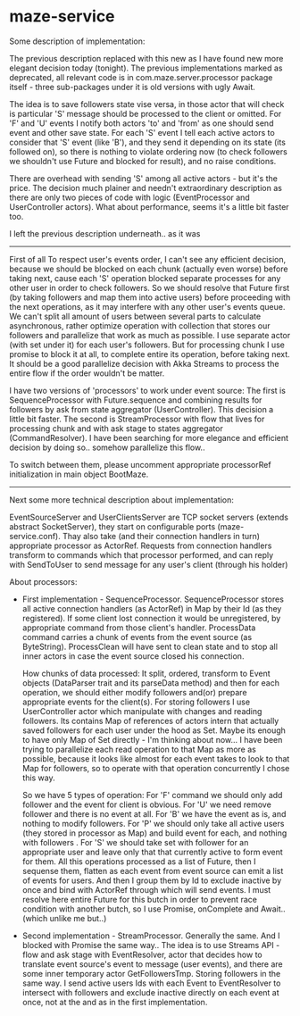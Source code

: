 # maze-service

Some description of implementation:

The previous description replaced with this new as I have found new more elegant decision today (tonight).
The previous implementations marked as deprecated, all relevant code is in com.maze.server.processor package itself - 
 three sub-packages under it is old versions with ugly Await.
 
The idea is to save followers state vise versa, 
 in those actor that will check is particular 'S' message should be processed to the client or omitted.
For 'F' and 'U' events I notify both actors 'to' and 'from' as one should send event and other save state.
For each 'S' event I tell each active actors to consider that 'S' event (like 'B'), 
 and they send it depending on its state (its followed on), so there is nothing to violate ordering now 
 (to check followers we shouldn't use Future and blocked for result), and no raise conditions.
 
There are overhead with sending 'S' among all active actors - but it's the price.
The decision much plainer and needn't extraordinary description as there are only two pieces of code with logic 
 (EventProcessor and UserController actors).
What about performance, seems it's a little bit faster too.

I left the previous description underneath.. as it was

---

First of all
To respect user's events order, I can't see any efficient decision,
 because we should be blocked on each chunk (actually even worse) before taking next,
 cause each 'S' operation blocked separate processes for any other user in order to check followers.
So we should resolve that Future first (by taking followers and map them into active users) 
 before proceeding with the next operations, as it may interfere with any other user's events queue.
We can't split all amount of users between several parts to calculate asynchronous, 
 rather optimize operation with collection that stores our followers and parallelize that work as much as possible.
I use separate actor (with set under it) for each user's followers.
But for processing chunk I use promise to block it at all, to complete entire its operation, before taking next.
It should be a good parallelize decision with Akka Streams to process the entire flow if the order wouldn't be matter.

I have two versions of 'processors' to work under event source:
The first is SequenceProcessor with Future.sequence and combining results for followers by ask from state aggregator (UserController).
This decision a little bit faster.
The second is StreamProcessor with flow that lives for processing chunk and with ask stage to states aggregator (CommandResolver).
I have been searching for more elegance and efficient decision by doing so.. somehow parallelize this flow..

To switch between them, please uncomment appropriate processorRef initialization in main object BootMaze.

---

Next some more technical description about implementation:

EventSourceServer and UserClientsServer are TCP socket servers (extends abstract SocketServer),
 they start on configurable ports (maze-service.conf).
Thay also take (and their connection handlers in turn) appropriate processor as ActorRef.
Requests from connection handlers transform to commands which that processor performed,
 and can reply with SendToUser to send message for any user's client (through his holder)
 
About processors:

* First implementation - SequenceProcessor.
  SequenceProcessor stores all active connection handlers (as ActorRef) in Map by their Id (as they registered).
  If some client lost connection it would be unregistered, by appropriate command from those client's handler.
  ProcessData command carries a chunk of events from the event source (as ByteString).
  ProcessClean will have sent to clean state and to stop all inner actors in case the event source closed his connection.
  
  How chunks of data processed:
  It split, ordered, transform to Event objects (DataParser trait and its parseData method) 
   and then for each operation, we should either modify followers and(or) prepare appropriate events for the client(s).
  For storing followers I use UserController actor which manipulate with changes and reading followers.
  Its contains Map of references of actors intern that actually saved followers for each user under the hood as Set.
  Maybe its enough to have only Map of Set directly - I'm thinking about now...
  I have been trying to parallelize each read operation to that Map as more as possible, 
   because it looks like almost for each event takes to look to that Map for followers,
   so to operate with that operation concurrently I chose this way.
   
  So we have 5 types of operation:
  For 'F' command  we should only add follower and the event for client is obvious.
  For 'U' we need remove follower and there is no event at all.
  For 'B' we have the event as is, and nothing to modify followers.
  For 'P' we should only take all active users (they stored in processor as Map) and build event for each, and nothing with followers .
  For 'S' we should take set with follower for an appropriate user and leave only that that currently active to form event for them.
  All this operations processed as a list of Future, then I sequense them, 
   flatten as each event from event source can emit a list of events for users.
  And then I group them by Id to exclude inactive by once and bind with ActorRef through which will send events.
  I must resolve here entire Future for this butch in order to prevent race condition with another butch, 
   so I use Promise, onComplete and Await.. (which unlike me but..)

* Second implementation - StreamProcessor.
  Generally the same. And I blocked with Promise the same way..
  The idea is to use Streams API - flow and ask stage with EventResolver, 
   actor that decides how to translate event source's event to message (user events), 
   and there are some inner temporary actor GetFollowersTmp.
  Storing followers in the same way.
  I send active users Ids with each Event to EventResolver to intersect with followers 
   and exclude inactive directly on each event at once, not at the and as in the first implementation.


